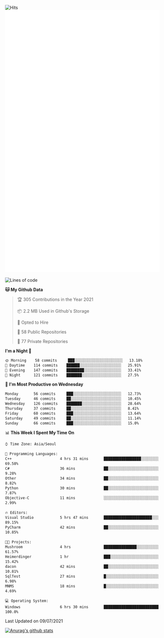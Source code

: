 ![Hits](https://hits.seeyoufarm.com/api/count/incr/badge.svg?url=https%3A%2F%2Fgithub.com%2Fkokose1234&count_bg=%2379C83D&title_bg=%23555555&icon=apple.svg&icon_color=%23E7E7E7&title=hits&edge_flat=false)
<br/>
![Metrics](https://github.com/kokose1234/kokose1234/blob/main/github-metrics.svg)

<!--START_SECTION:waka-->
![Lines of code](https://img.shields.io/badge/From%20Hello%20World%20I%27ve%20Written-13.1%20million%20lines%20of%20code-blue)

**🐱 My Github Data** 

> 🏆 305 Contributions in the Year 2021
 > 
> 📦 2.2 MB Used in Github's Storage 
 > 
> 💼 Opted to Hire
 > 
> 📜 58 Public Repositories 
 > 
> 🔑 77 Private Repositories  
 > 
**I'm a Night 🦉** 

```text
🌞 Morning    58 commits     ███░░░░░░░░░░░░░░░░░░░░░░   13.18% 
🌆 Daytime    114 commits    ██████░░░░░░░░░░░░░░░░░░░   25.91% 
🌃 Evening    147 commits    ████████░░░░░░░░░░░░░░░░░   33.41% 
🌙 Night      121 commits    ███████░░░░░░░░░░░░░░░░░░   27.5%

```
📅 **I'm Most Productive on Wednesday** 

```text
Monday       56 commits     ███░░░░░░░░░░░░░░░░░░░░░░   12.73% 
Tuesday      46 commits     ██░░░░░░░░░░░░░░░░░░░░░░░   10.45% 
Wednesday    126 commits    ███████░░░░░░░░░░░░░░░░░░   28.64% 
Thursday     37 commits     ██░░░░░░░░░░░░░░░░░░░░░░░   8.41% 
Friday       60 commits     ███░░░░░░░░░░░░░░░░░░░░░░   13.64% 
Saturday     49 commits     ██░░░░░░░░░░░░░░░░░░░░░░░   11.14% 
Sunday       66 commits     ███░░░░░░░░░░░░░░░░░░░░░░   15.0%

```


📊 **This Week I Spent My Time On** 

```text
⌚︎ Time Zone: Asia/Seoul

💬 Programming Languages: 
C++                      4 hrs 31 mins       █████████████████░░░░░░░░   69.58% 
C#                       36 mins             ██░░░░░░░░░░░░░░░░░░░░░░░   9.28% 
Other                    34 mins             ██░░░░░░░░░░░░░░░░░░░░░░░   8.82% 
Python                   30 mins             ██░░░░░░░░░░░░░░░░░░░░░░░   7.87% 
Objective-C              11 mins             ░░░░░░░░░░░░░░░░░░░░░░░░░   2.99%

🔥 Editors: 
Visual Studio            5 hrs 47 mins       ██████████████████████░░░   89.15% 
PyCharm                  42 mins             ██░░░░░░░░░░░░░░░░░░░░░░░   10.85%

🐱‍💻 Projects: 
Mushroom                 4 hrs               ███████████████░░░░░░░░░░   61.57% 
Heimerdinger             1 hr                ███░░░░░░░░░░░░░░░░░░░░░░   15.42% 
dacon                    42 mins             ██░░░░░░░░░░░░░░░░░░░░░░░   10.81% 
SqlTest                  27 mins             █░░░░░░░░░░░░░░░░░░░░░░░░   6.98% 
MNMS                     18 mins             █░░░░░░░░░░░░░░░░░░░░░░░░   4.69%

💻 Operating System: 
Windows                  6 hrs 30 mins       █████████████████████████   100.0%

```


 Last Updated on 09/07/2021
<!--END_SECTION:waka-->

[![Anurag's github stats](https://github-readme-stats.vercel.app/api?username=kokose1234&theme=dracula)](https://github.com/anuraghazra/github-readme-stats)



	
